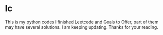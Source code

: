 # lc
  This is my python codes I finished Leetcode and Goals to Offer, part of them may have several solutions. 
  I am keeping updating. Thanks for your reading.
